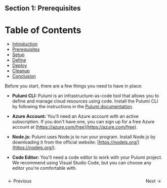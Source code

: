 ## Section 1: Prerequisites


# Table of Contents

- [Introduction](https://bitquip.github.io/Azure-SQL/1_introduction)
- [Prerequisites](https://bitquip.github.io/Azure-SQL/2_prerequisites)
- [Setup](https://bitquip.github.io/Azure-SQL/3_setup)
- [Define](https://bitquip.github.io/Azure-SQL/4_define)
- [Deploy](https://bitquip.github.io/Azure-SQL/5_deploy)
- [Cleanup](https://bitquip.github.io/Azure-SQL/6_cleanup)
- [Conclusion](https://bitquip.github.io/Azure-SQL/7_conclusion)


Before you start, there are a few things you need to have in place:

- **Pulumi CLI:** Pulumi is an infrastructure-as-code tool that allows you to define and manage cloud resources using code. Install the Pulumi CLI by following the instructions in the [Pulumi documentation](https://www.pulumi.com/docs/get-started/install/).

- **Azure Account:** You'll need an Azure account with an active subscription. If you don't have one, you can sign up for a free Azure account at [https://azure.com/free](https://azure.com/free).

- **Node.js:** Pulumi uses Node.js to run your program. Install Node.js by downloading it from the official website: [https://nodejs.org/](https://nodejs.org/).

- **Code Editor:** You'll need a code editor to work with your Pulumi project. We recommend using Visual Studio Code, but you can choose any editor you're comfortable with.

<div style="display: flex; justify-content: space-between; align-items: center;">
    <a href="https://bitquip.github.io/Azure-SQL/1_introduction" style="margin: 10px; text-decoration: none;">← Previous</a>
    <a href="https://bitquip.github.io/Azure-SQL/3_setup" style="margin: 10px; text-decoration: none;">Next →</a>
</div>
